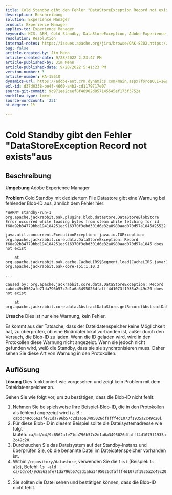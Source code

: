```yaml
---
title: Cold Standby gibt den Fehler "DataStoreException Record not exists"aus
description: Beschreibung
solution: Experience Manager
product: Experience Manager
applies-to: Experience Manager
keywords: KCS, AEM, Cold Standby, DataStoreException, Adobe Experience Manager, Datensatz ist nicht vorhanden, Fehler, Warnung, Warnung
resolution: Resolution
internal-notes: https://issues.apache.org/jira/browse/OAK-8202,https://jira.corp.adobe.com/browse/GRANITE-11668
bug: false
article-created-by: Jim Menn
article-created-date: 9/28/2022 2:23:47 PM
article-published-by: Jim Menn
article-published-date: 9/28/2022 5:41:23 PM
version-number: 3
article-number: KA-15610
dynamics-url: https://adobe-ent.crm.dynamics.com/main.aspx?forceUCI=1&pagetype=entityrecord&etn=knowledgearticle&id=5e521024-393f-ed11-9db1-0022480866ad
exl-id: d37d0338-be4f-4660-a4b2-cd1179717e07
source-git-commit: 9c971ee2ceef8f48902d857145545ef173f3752a
workflow-type: tm+mt
source-wordcount: '231'
ht-degree: 1%

---
```


# Cold Standby gibt den Fehler &quot;DataStoreException Record not exists&quot;aus

## Beschreibung


<b>Umgebung</b>
Adobe Experience Manager

<b>Problem</b>
Cold Standby mit dediziertem File Datastore gibt eine Warnung bei fehlender Blob-ID aus, ähnlich dem Fehler hier:


```
*WARN* standby-run-1 org.apache.jackrabbit.oak.plugins.blob.datastore.DataStoreBlobStore Error occurred while loading bytes from steam while fetching for id f68a92b34779bbd194184251ec916370f3ebd301d6e32a8980aad070d57a1845#25522

java.util.concurrent.ExecutionException: java.io.IOException: org.apache.jackrabbit.core.data.DataStoreException: Record f68a92b34779bbd194184251ec916370f3ebd301d6e32a8980aad070d57a1845 does not exist

    at org.apache.jackrabbit.oak.cache.CacheLIRS$Segment.load(CacheLIRS.java:1017) org.apache.jackrabbit.oak-core-spi:1.10.3

...

Caused by: org.apache.jackrabbit.core.data.DataStoreException: Record cabdc49c6562afe71da796b57c2d1a6a3495026dfafff4d1073f1935a2c49c20 does not exist

    at org.apache.jackrabbit.core.data.AbstractDataStore.getRecord(AbstractDataStore.java:59)
```


<b>Ursache</b>
Dies ist nur eine Warnung, kein Fehler.

Es kommt aus der Tatsache, dass der Dateidatenspeicher keine Möglichkeit hat, zu überprüfen, ob eine Binärdatei lokal vorhanden ist, außer durch den Versuch, die Blob-ID zu laden.
Wenn die ID geladen wird, wird in den Protokollen diese Warnung nicht angezeigt.
Wenn sie jedoch nicht gefunden wird, weiß die Standby, dass sie sie synchronisieren muss. Daher sehen Sie diese Art von Warnung in den Protokollen.


## Auflösung


<b>Lösung</b>
Dies funktioniert wie vorgesehen und zeigt kein Problem mit dem Dateidatenspeicher an.

Gehen Sie wie folgt vor, um zu bestätigen, dass die Blob-ID nicht fehlt:

1. Nehmen Sie beispielsweise Ihre Beispiel-Blob-ID, die in den Protokollen als fehlend angezeigt wird (z. B.: `cabdc49c6562afe71da796b57c2d1a6a3495026dfafff4d1073f1935a2c49c20`).
2. Für diese Blob-ID in diesem Beispiel sollte die Dateisystemadresse wie folgt lauten: `ca/bd/c4/9c6562afe71da796b57c2d1a6a3495026dfafff4d1073f1935a2c49c20`.
3. Durchsuchen Sie das Dateisystem auf der Standby-Instanz und überprüfen Sie, ob die benannte Datei im Dateidatenspeicher vorhanden ist.
4. Within `/repository/datastore`, verwenden Sie die `list` (Beispiel: `ls -ald`), Befehl: `ls -ald ca/bd/c4/9c6562afe71da796b57c2d1a6a3495026dfafff4d1073f1935a2c49c20`.
5. Sie sollten die Datei sehen und bestätigen können, dass die Blob-ID nicht fehlt.
